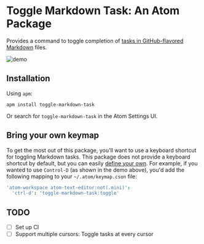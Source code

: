 # Toggle Markdown Task: An Atom Package

Provides a command to toggle completion of [tasks in GitHub-flavored Markdown][gfm-task-lists] files.

![demo](https://cloud.githubusercontent.com/assets/2988/9983485/94a87090-5fcb-11e5-9ce6-41d7e9382ade.gif)

## Installation

Using `apm`:

```
apm install toggle-markdown-task
```

Or search for `toggle-markdown-task` in the Atom Settings UI.

## Bring your own keymap

To get the most out of this package, you'll want to use a keyboard shortcut for toggling Markdown tasks. This package does not provide a keyboard shortcut by default, but you can easily [define your own][atom-keymaps]. For example, if you wanted to use `Control-D` (as shown in the demo above), you'd add the following mapping to your `~/.atom/keymap.cson` file:

```cson
'atom-workspace atom-text-editor:not(.mini)':
  'ctrl-d': 'toggle-markdown-task:toggle'
```

## TODO

- [ ] Set up CI
- [ ] Support multiple cursors: Toggle tasks at every cursor

[atom-keymaps]: https://atom.io/docs/v1.0.15/using-atom-basic-customization#customizing-key-bindings
[gfm-task-lists]: https://help.github.com/articles/writing-on-github/#task-lists

